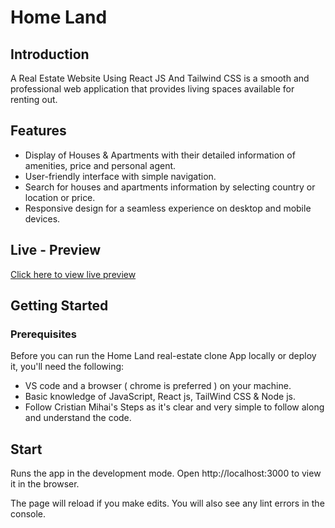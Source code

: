 # Home Land


## Introduction
A Real Estate Website Using React JS And Tailwind CSS is a smooth and professional web application that provides living spaces available for renting out. 



## Features
- Display of Houses & Apartments with their detailed information of amenities, price and personal agent.
- User-friendly interface with simple navigation.
- Search for houses and apartments information by selecting country or location or price.
- Responsive design for a seamless experience on desktop and mobile devices.


## Live - Preview
[Click here to view live preview](https://youtu.be/CHe_QJcTK5Y?si=4aYvJr4VxIqNavLx)


## Getting Started
  ### Prerequisites
  Before you can run the Home Land real-estate clone App locally or deploy it, you'll need the following:
  - VS code and a browser ( chrome is preferred ) on your machine.
  - Basic knowledge of JavaScript, React js, TailWind CSS & Node js.
  - Follow Cristian Mihai's Steps as it's clear and very simple to follow along and understand the code.

## Start
Runs the app in the development mode.
Open http://localhost:3000 to view it in the browser.

The page will reload if you make edits.
You will also see any lint errors in the console.





